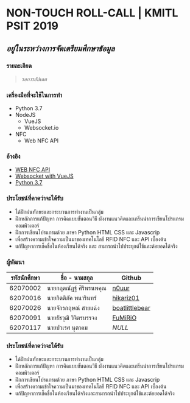 # NON-TOUCH ROLL-CALL | KMITL PSIT 2019
## *อยู่ในระหว่างการจัดเตรียมศึกษาข้อมูล*

### รายละเอียด
> *รอการอัปเดต*

### เครื่องมือที่จะใช้ในการทำ
 - Python 3.7
 - NodeJS
	 - VueJS
	 - Websocket.io
 - NFC
	 - Web NFC API

### อ้างอิง
 - [WEB NFC API](https://www.w3.org/TR/nfc/)
 - [Websocket with VueJS](https://www.npmjs.com/package/vue-native-websocket)
 - [Python 3.7](https://docs.python.org/3.7/)

### ประโยชน์ที่คาดว่าจะได้รับ
 - ได้ฝึกฝนทักษะและกระบวนการทำงานเป็นกลุ่ม
 - ฝึกหลักการแก้ปัญหา การคิดแบบขั้นตอนวิธี ผังงานแนวคิดและเกริ่นนำการเขียนโปรแกรมคอมพิวเตอร์
 - ฝึกการเขียนโปรแกรมด้วย ภาษา Python HTML CSS และ Javascrip
 - เพื่อสร้างความเข้าใจความเป็นมาของเทคโนโลยี RFID NFC และ API เบื้องต้น
 - แก้ปัญหาการเช็คชื่อในห้องเรียนได้จริง และ สามารถนำไปประยุกต์ใช้และต่อยอดได้จริง

### ผู้พัฒนา
|รหัสนักศึกษา| ชื่อ - นามสกุล | Github |
|--|--|--|
| 62070002 | นายกฤตณัฏฐ์ ศิริพรนพคุณ | [n0uur](https://github.com/n0uur) |
| 62070016 | นายกิตติภัค พนารินทร์ | [hikariz01](https://github.com/hikariz01) |
| 62070026 | นายจักรกฤษณ์ สายแฉ่ง | [boatlittlebear](https://github.com/boatlittlebear) |
| 62070091 | นายธัชวุฒิ วิจิตรบรรจง | [FuMiRiO](https://github.com/FuMiRiO) |
| 62070117 | นายปวเรศ นุตาคม | *NULL* |

### ประโยชน์ที่คาดว่าจะได้รับ
 - ได้ฝึกฝนทักษะและกระบวนการทำงานเป็นกลุ่ม
 - ฝึกหลักการแก้ปัญหา การคิดแบบขั้นตอนวิธี ผังงานแนวคิดและเกริ่นนำการเขียนโปรแกรมคอมพิวเตอร์
 - ฝึกการเขียนโปรแกรมด้วย ภาษา Python HTML CSS และ Javascrip
 - เพื่อสร้างความเข้าใจความเป็นมาของเทคโนโลยี RFID NFC และ API เบื้องต้น
 - แก้ปัญหาการเช็คชื่อในห้องเรียนได้จริงและสามารถนำไปประยุกต์ใช้และต่อยอดได้จริง

 

 
